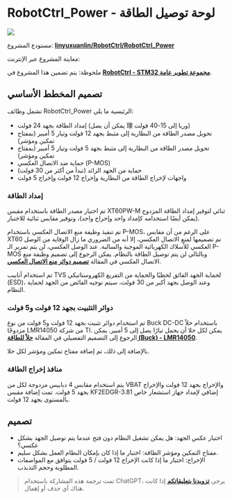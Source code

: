 # RobotCtrl_Power - لوحة توصيل الطاقة

![](https://media.wiki-power.com/img/20220527113517.png)

مستودع المشروع: [**linyuxuanlin/RobotCtrl/RobotCtrl_Power**](https://github.com/linyuxuanlin/RobotCtrl/tree/main/RobotCtrl_MultiBoard_Project/RobotCtrl_Power)

معاينة المشروع عبر الإنترنت:

<div class="altium-iframe-viewer">
  <div
    class="altium-ecad-viewer"
    data-project-src="https://github.com/linyuxuanlin/RobotCtrl/raw/main/RobotCtrl_MultiBoard_Project/RobotCtrl_Power_V0.3B.zip"
  ></div>
</div>

ملحوظة: يتم تضمين هذا المشروع في [**RobotCtrl - STM32 مجموعة تطوير عامة**](https://wiki-power.com/RobotCtrl-STM32%E9%80%9A%E7%94%A8%E5%BC%80%E5%8F%91%E5%A5%97%E4%BB%B6).

## تصميم المخطط الأساسي

تشمل وظائف RobotCtrl_Power الرئيسية ما يلي:

- إمداد الطاقة بجهد 24 فولت (يمكن أن يصل 理 وريا إلى 15-40 فولت)
- تحويل مصدر الطاقة من البطارية إلى مثبط بجهد 12 فولت وتيار 5 أمبير (بمفتاح تمكين ومؤشر)
- تحويل مصدر الطاقة من البطارية إلى مثبط بجهد 5 فولت وتيار 5 أمبير (بمفتاح تمكين ومؤشر)
- حماية ضد الاتصال العكسي (P-MOS)
- حماية من الجهد الزائد (تبدأ من أكثر من 30 فولت)
- واجهات لإخراج الطاقة من البطارية وإخراج 12 فولت وإخراج 5 فولت

### إمداد الطاقة

تم اختيار مصدر الطاقة باستخدام مقبس XT60PW-M ثنائي لتوفير إمداد الطاقة المزدوج (يمكن أيضًا استخدامه كإمداد واحد وإخراج واحد)، وتوفير مقابس ثنائية للاختبار.

تم تنفيذ وظيفة منع الاتصال العكسي باستخدام P-MOS، على الرغم من أن مقابس XT60 تم تصميمها لمنع الاتصال العكسي، إلا أنه من الضروري ما زال الوقاية من الوصل العكسي للأسلاك الكهربائية الموجبة والسالبة. عند الوصل العكسي، لن يتم تمرير الـ P-MOS وبالتالي لن يتم توصيل الطاقة بالنظام. يمكن الرجوع إلى تصميم وظيفة منع الاتصال العكسي في المقالة [**تصميم دوائر منع الاتصال العكسي**](https://wiki-power.com/%E9%98%B2%E5%8F%8D%E6%8E%A5%E7%94%B5%E8%B7%AF%E7%9A%84%E8%AE%BE%E8%AE%A1).

تم استخدام أنابيب TVS لحماية الجهد الفائق لحظيًا والحماية من التفريغ الكهروستاتيكي (ESD)، وعند الوصل بجهد أكبر من 30 فولت، سيتم توجيه الفائض من الجهد لحماية النظام.

### دوائر التثبيت بجهد 12 فولت و5 فولت

تم استخدام دوائر تثبيت بجهد 12 فولت و5 فولت من نوع Buck DC-DC باستخدام حلاً مزدوجًا LMR14050 من شركة TI. يمكن لكل حلا أن يحمل تيارًا يصل إلى 5 أمبير. يمكن الرجوع إلى التصميم التفصيلي في المقالة [**حلاً للطاقة (Buck) - LMR14050**](https://wiki-power.com/%E7%94%B5%E6%BA%90%E6%A9%9F%E6%A1%88%EF%BC%88Buck%EF%BC%89-LMR14050).

بالإضافة إلى ذلك، تم إضافة مفتاح تمكين ومؤشر لكل حلا.

### منافذ إخراج الطاقة

يتم استخدام مقابس 4 دبابيس مزدوجة لكل من VBAT والإخراج بجهد 12 فولت والإخراج بجهد 5 فولت. تمت إضافة مقبس KF2EDGR-3.81 إضافي لإمداد جهاز استشعار خاص بالمستوى بجهد 12 فولت.

## تصميم

- اختبار عكس الجهد: هل يمكن تشغيل النظام دون فتح عندما يتم توصيل الجهد بشكل عكسي؟
- مفتاح التمكين ومؤشر الطاقة: اختبار ما إذا كان بإمكان النظام العمل بشكل سليم.
- الإخراج: اختبار ما إذا كانت الإخراج 12 فولت / 5 فولت يتوافق مع المواصفات المطلوبة وحجم التذبذب.

> تمت ترجمة هذه المشاركة باستخدام ChatGPT، يرجى [**تزويدنا بتعليقاتكم**](https://github.com/linyuxuanlin/Wiki_MkDocs/issues/new) إذا كانت هناك أي حذف أو إهمال.
